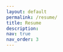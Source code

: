 ```yaml
---
layout: default
permalink: /resume/
title: Resume
description:
nav: true
nav_order: 3
---
```


<script>
    window.location.replace("/assets/pdf/Ghatge, Saudamini_resume.pdf");
</script>
